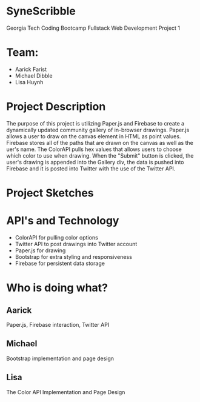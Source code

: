 # SyneScribble

Georgia Tech Coding Bootcamp
Fullstack Web Development
Project 1

# Team:
* Aarick Farist
* Michael Dibble
* Lisa Huynh

# Project Description
The purpose of this project is utilizing Paper.js and Firebase to create a dynamically updated community gallery of in-browser drawings.
Paper.js allows a user to draw on the canvas element in HTML as point values.
Firebase stores all of the paths that are drawn on the canvas as well as the uer's name.
The ColorAPI pulls hex values that allows users to choose which color to use when drawing.
When the "Submit" button is clicked, the user's drawing is appended into the Gallery div, the data is pushed into Firebase and it is posted into Twitter with the use of the Twitter API.

# Project Sketches


# API's and Technology

* ColorAPI for pulling color options
* Twitter API to post drawings into Twitter account
* Paper.js for drawing 
* Bootstrap for extra styling and responsiveness
* Firebase for persistent data storage

# Who is doing what?


## Aarick

Paper.js, Firebase interaction, Twitter API

## Michael

Bootstrap implementation and page design

## Lisa

The Color API Implementation and Page Design

